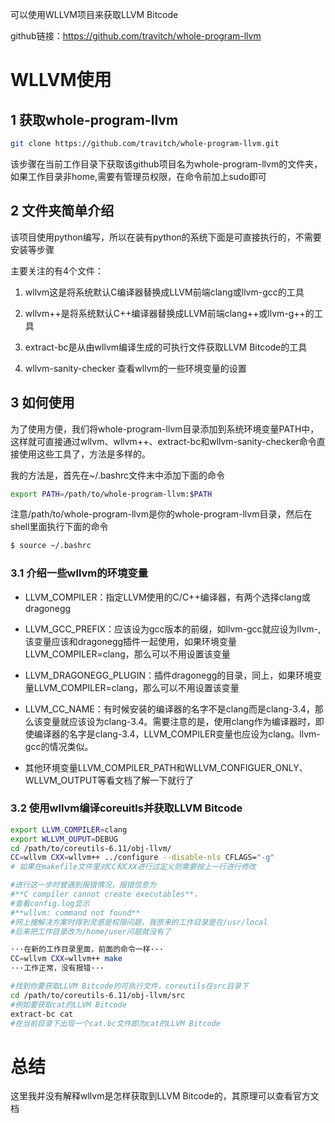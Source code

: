 可以使用WLLVM项目来获取LLVM Bitcode

github链接：https://github.com/travitch/whole-program-llvm

# WLLVM使用

## 1 获取whole-program-llvm

```bash
git clone https://github.com/travitch/whole-program-llvm.git
```

该步骤在当前工作目录下获取该github项目名为whole-program-llvm的文件夹，如果工作目录非home,需要有管理员权限，在命令前加上sudo即可

## 2 文件夹简单介绍

该项目使用python编写，所以在装有python的系统下面是可直接执行的，不需要安装等步骤

主要关注的有4个文件：

1. wllvm这是将系统默认C编译器替换成LLVM前端clang或llvm-gcc的工具
2. wllvm++是将系统默认C++编译器替换成LLVM前端clang++或llvm-g++的工具

3. extract-bc是从由wllvm编译生成的可执行文件获取LLVM Bitcode的工具

4. wllvm-sanity-checker 查看wllvm的一些环境变量的设置

## 3 如何使用

为了使用方便，我们将whole-program-llvm目录添加到系统环境变量PATH中，这样就可直接通过wllvm、wllvm++、extract-bc和wllvm-sanity-checker命令直接使用这些工具了，方法是多样的。

我的方法是，首先在~/.bashrc文件末中添加下面的命令

```bash
export PATH=/path/to/whole-program-llvm:$PATH
```

注意/path/to/whole-program-llvm是你的whole-program-llvm目录，然后在shell里面执行下面的命令

```bash
$ source ~/.bashrc
```

### 3.1 介绍一些wllvm的环境变量

- LLVM_COMPILER：指定LLVM使用的C/C++编译器，有两个选择clang或dragonegg
- LLVM_GCC_PREFIX：应该设为gcc版本的前缀，如llvm-gcc就应设为llvm-,该变量应该和dragonegg插件一起使用，如果环境变量LLVM_COMPILER=clang，那么可以不用设置该变量

- LLVM_DRAGONEGG_PLUGIN：插件dragonegg的目录，同上，如果环境变量LLVM_COMPILER=clang，那么可以不用设置该变量

- LLVM_CC_NAME：有时候安装的编译器的名字不是clang而是clang-3.4，那么该变量就应该设为clang-3.4。需要注意的是，使用clang作为编译器时，即使编译器的名字是clang-3.4，LLVM_COMPILER变量也应设为clang。llvm-gcc的情况类似。

- 其他环境变量LLVM_COMPILER_PATH和WLLVM_CONFIGUER_ONLY、WLLVM_OUTPUT等看文档了解一下就行了


### 3.2 使用wllvm编译coreuitls并获取LLVM Bitcode

```bash
export LLVM_COMPILER=clang
export WLLVM_OUPUT=DEBUG
cd /path/to/coreutils-6.11/obj-llvm/
CC=wllvm CXX=wllvm++ ../configure --disable-nls CFLAGS="-g"
# 如果在makefile文件里对CC和CXX进行过定义则需要按上一行进行修改 

#进行这一步时曾遇到报错情况，报错信息为
#**C compiler cannot create executables**，
#查看config.log显示
#**wllvm: command not found**
#网上搜解决方案时得到灵感是权限问题，我原来的工作目录是在/usr/local
#后来把工作目录改为/home/user问题就没有了

···在新的工作目录里面，前面的命令一样···
CC=wllvm CXX=wllvm++ make
···工作正常，没有报错···

#找到你要获取LLVM Bitcode的可执行文件，coreutils在src目录下
cd /path/to/coreutils-6.11/obj-llvm/src
#例如要获取cat的LLVM Bitcode
extract-bc cat
#在当前目录下出现一个cat.bc文件即为cat的LLVM Bitcode
```

# 总结

这里我并没有解释wllvm是怎样获取到LLVM Bitcode的，其原理可以查看官方文档